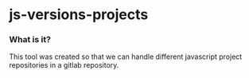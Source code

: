 # js-versions-projects

### What is it?
This tool was created so that we can handle different javascript project repositories in a gitlab repository.
